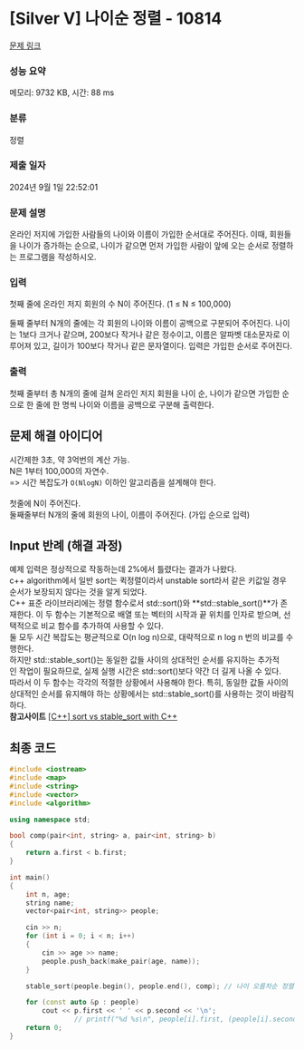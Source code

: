 # [Silver V] 나이순 정렬 - 10814 

[문제 링크](https://www.acmicpc.net/problem/10814) 

### 성능 요약

메모리: 9732 KB, 시간: 88 ms

### 분류

정렬

### 제출 일자

2024년 9월 1일 22:52:01

### 문제 설명

<p>온라인 저지에 가입한 사람들의 나이와 이름이 가입한 순서대로 주어진다. 이때, 회원들을 나이가 증가하는 순으로, 나이가 같으면 먼저 가입한 사람이 앞에 오는 순서로 정렬하는 프로그램을 작성하시오.</p>

### 입력 

 <p>첫째 줄에 온라인 저지 회원의 수 N이 주어진다. (1 ≤ N ≤ 100,000)</p>

<p>둘째 줄부터 N개의 줄에는 각 회원의 나이와 이름이 공백으로 구분되어 주어진다. 나이는 1보다 크거나 같으며, 200보다 작거나 같은 정수이고, 이름은 알파벳 대소문자로 이루어져 있고, 길이가 100보다 작거나 같은 문자열이다. 입력은 가입한 순서로 주어진다.</p>

### 출력 

 <p>첫째 줄부터 총 N개의 줄에 걸쳐 온라인 저지 회원을 나이 순, 나이가 같으면 가입한 순으로 한 줄에 한 명씩 나이와 이름을 공백으로 구분해 출력한다.</p>
 

## 문제 해결 아이디어
시간제한 3초, 약 3억번의 계산 가능.   
N은 1부터 100,000의 자연수.      
=> 시간 복잡도가 `O(NlogN)` 이하인 알고리즘을 설계해야 한다.   
</br>
첫줄에 N이 주어진다.    
둘째줄부터 N개의 줄에 회원의 나이, 이름이 주어진다. (가입 순으로 입력)    

## Input 반례 (해결 과정)
예제 입력은 정상적으로 작동하는데 2%에서 틀렸다는 결과가 나왔다.   
c++ algorithm에서 일반 sort는 퀵정렬이라서 unstable sort라서 같은 키값일 경우 순서가 보장되지 않다는 것을 알게 되었다.   
C++ 표준 라이브러리에는 정렬 함수로서 std::sort()와 **std::stable_sort()**가 존재한다. 이 두 함수는 기본적으로 배열 또는 벡터의 시작과 끝 위치를 인자로 받으며, 선택적으로 비교 함수를 추가하여 사용할 수 있다.    
둘 모두 시간 복잡도는 평균적으로 O(n log n)으로, 대략적으로 n log n 번의 비교를 수행한다.    
하지만 std::stable_sort()는 동일한 값들 사이의 상대적인 순서를 유지하는 추가적인 작업이 필요하므로, 실제 실행 시간은 std::sort()보다 약간 더 길게 나올 수 있다.   
따라서 이 두 함수는 각각의 적절한 상황에서 사용해야 한다. 특히, 동일한 값들 사이의 상대적인 순서를 유지해야 하는 상황에서는 std::stable_sort()를 사용하는 것이 바람직하다.   
**참고사이트**
[[C++] sort vs stable_sort with C++](https://maloveforme.tistory.com/194)

## 최종 코드

```cpp
#include <iostream>
#include <map>
#include <string>
#include <vector>
#include <algorithm>

using namespace std;

bool comp(pair<int, string> a, pair<int, string> b)
{
    return a.first < b.first;
}

int main()
{
    int n, age;
    string name;
    vector<pair<int, string>> people;

    cin >> n;
    for (int i = 0; i < n; i++)
    {
        cin >> age >> name;
        people.push_back(make_pair(age, name));
    }

    stable_sort(people.begin(), people.end(), comp); // 나이 오름차순 정렬

    for (const auto &p : people)
        cout << p.first << ' ' << p.second << '\n';
				// printf("%d %s\n", people[i].first, (people[i].second).c_str()); 로도 적을 수 있음.
    return 0;
}

```

